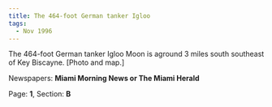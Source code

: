 ```yaml
---  
title: The 464-foot German tanker Igloo  
tags:  
  - Nov 1996  
---  
```

  
The 464-foot German tanker Igloo Moon is aground 3 miles south southeast of Key Biscayne. [Photo and map.]  
  
Newspapers: **Miami Morning News or The Miami Herald**  
  
Page: **1**, Section: **B** 
